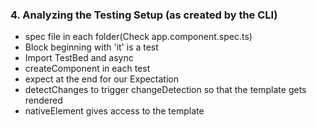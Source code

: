 ### 4. Analyzing the Testing Setup (as created by the CLI)

* spec file in each folder(Check app.component.spec.ts)
* Block beginning with 'it' is a test
* Import TestBed and async
* createComponent in each test
* expect at the end for our Expectation
* detectChanges to trigger changeDetection so that the template gets rendered
* nativeElement gives access to the template
